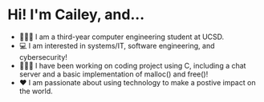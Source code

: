 # Hi! I'm Cailey, and...

- 🧜🏼‍♀️ I am a third-year computer engineering student at UCSD.
- 💻 I am interested in systems/IT, software engineering, and cybersecurity!
- 👩🏻‍🏫 I have been working on coding project using C, including a chat server and a basic implementation of malloc() and free()!
- ♥️ I am passionate about using technology to make a postive impact on the world.


